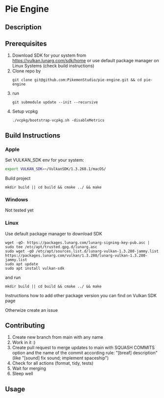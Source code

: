 # Pie Engine
## Description

## Prerequisites
1. Download SDK for your system from https://vulkan.lunarg.com/sdk/home or use default package manager on Linux Systems (check build instructions)
2. Clone repo by
   ```
   git clone git@github.com:PikemenStudio/pie-engine.git && cd pie-engine
   ```
3. run
   ```
   git submodule update --init --recursive
   ```
4. Setup vcpkg
   ```
   ./vcpkg/bootstrap-vcpkg.sh -disableMetrics
   ```
## Build Instructions
### Apple
Set VULKAN_SDK env for your system:
```sh
export VULKAN_SDK=~/VulkanSDK/1.3.268.1/macOS/
```
Build project
```
mkdir build || cd build && cmake ../ && make
```
### Windows
Not tested yet
### Linux
Use default package manager to download SDK
```
wget -qO- https://packages.lunarg.com/lunarg-signing-key-pub.asc | sudo tee /etc/apt/trusted.gpg.d/lunarg.asc
sudo wget -qO /etc/apt/sources.list.d/lunarg-vulkan-1.3.280-jammy.list https://packages.lunarg.com/vulkan/1.3.280/lunarg-vulkan-1.3.280-jammy.list
sudo apt update
sudo apt install vulkan-sdk
```
and run
```
mkdir build || cd build && cmake ../ && make
```
Instructions how to add other package version you can find on Vulkan SDK page

Otherwize create an issue
## Contributing
1. Create new branch from main with any name
2. Work in it :)
3. Create pull request to merge updates to main with SQUASH COMMITS option and the name of the commit according rule: "[breaf] description" (like "[sound] fix sound; implement spaceship")
4. Check for all actions (format, tidy, tests)
5. Wait for merging
6. Sleep well

## Usage
